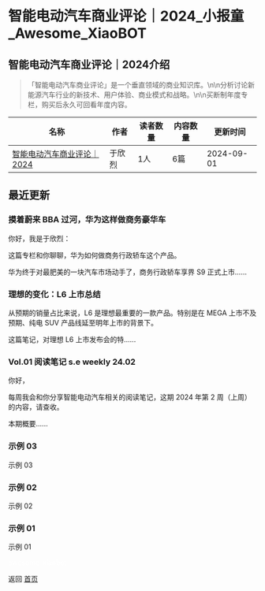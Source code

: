 # 智能电动汽车商业评论｜2024_小报童_Awesome_XiaoBOT

## 智能电动汽车商业评论｜2024介绍
> 「智能电动汽车商业评论」是一个垂直领域的商业知识库。\n\n分析讨论新能源汽车行业的新技术、用户体验、商业模式和战略。\n\n买断制年度专栏，购买后永久可回看年度内容。  
  


|名称|作者|读者数量|内容数量|更新时间|
|---|---|---|---|---|
|[智能电动汽车商业评论｜2024](https://xiaobot.net/p/SmartEV2024?refer=9c3f1c95-a052-465a-9902-f6d75080262a)|于欣烈|1人|6篇|2024-09-01|

## 最近更新
### 摸着蔚来 BBA 过河，华为这样做商务豪华车

你好，我是于欣烈：

这篇专栏和你聊聊，华为如何做商务行政轿车这个产品。

华为终于对最肥美的一块汽车市场动手了，商务行政轿车享界 S9 正式上市......

### 理想的变化：L6 上市总结

从预期的销量占比来说，L6 是理想最重要的一款产品。特别是在 MEGA 上市不及预期、纯电 SUV 产品线延至明年上市的背景下。

这篇笔记，对理想 L6 上市发布会的特......

### Vol.01 阅读笔记 s.e weekly 24.02

你好，

每周我会和你分享智能电动汽车相关的阅读笔记，这期 2024 年第 2 周（上周）的内容，请查收。

本期概要......

### 示例 03

示例 03

### 示例 02

示例 02

### 示例 01

示例 01


<a href="https://github.com/Reno9527/awesome-xiaobot" style="color: white; text-decoration: none;">awesome-xiaobot</a>

返回 [首页](../README.md)
